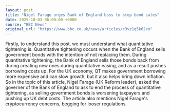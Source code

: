 ```yaml
---
layout: post
title: "Nigel Farage urges Bank of England boss to stop bond sales"
date: 2025-10-03 06:00:00 +0000
source: "BBC News"
original_url: "https://www.bbc.co.uk/news/articles/c3vz1q5k62eo"
---
```


Firstly, to understand this post, we must understand what quantitative tightening is. Quantitative tightening occurs when the Bank of England sells government bonds with the intention of not replacing them. During quantitative tightening, the Bank of England sells those bonds back from during creating new ones during quantitative easing, and as a result pushes borrowing costs up. For the UK economy, QT makes government borrowing more expensive and can slow growth, but it also helps bring down inflation. So in the topic of this article, Nigel Farage (UK Reform leader), asked the governer of the Bank of England to ask to end the process of quantitative tightening, as selling government bonds is worsening taxpayers and pushing up UK debt costs. The article also mentions Nigel Farage's cryptocurrency concerns, begging for looser regulations. 
